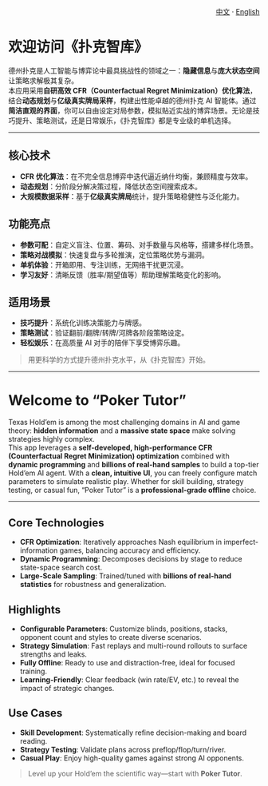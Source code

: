 <!-- Language Switch / 语言切换 -->
<p align="right">
  <a href="#cn">中文</a> · <a href="#en">English</a>
</p>

<a id="cn"></a>

# 欢迎访问《扑克智库》

德州扑克是人工智能与博弈论中最具挑战性的领域之一：**隐藏信息**与**庞大状态空间**让策略求解极其复杂。  
本应用采用**自研高效 CFR（Counterfactual Regret Minimization）优化算法**，结合**动态规划**与**亿级真实牌局采样**，构建出性能卓越的德州扑克 AI 智能体。通过**简洁直观的界面**，你可以自由设定对局参数，模拟贴近实战的博弈场景。无论是技巧提升、策略测试，还是日常娱乐，《扑克智库》都是专业级的单机选择。

---

## 核心技术
- **CFR 优化算法**：在不完全信息博弈中迭代逼近纳什均衡，兼顾精度与效率。  
- **动态规划**：分阶段分解决策过程，降低状态空间搜索成本。  
- **大规模数据采样**：基于**亿级真实牌局**统计，提升策略稳健性与泛化能力。

## 功能亮点
- **参数可配**：自定义盲注、位置、筹码、对手数量与风格等，搭建多样化场景。  
- **策略对战模拟**：快速复盘与多轮推演，定位策略优势与漏洞。  
- **单机体验**：开箱即用、专注训练，无网络干扰更沉浸。  
- **学习友好**：清晰反馈（胜率/期望值等）帮助理解策略变化的影响。

## 适用场景
- **技巧提升**：系统化训练决策能力与牌感。  
- **策略测试**：验证翻前/翻牌/转牌/河牌各阶段策略设定。  
- **轻松娱乐**：在高质量 AI 对手的陪伴下享受博弈乐趣。

> 用更科学的方式提升德州扑克水平，从《扑克智库》开始。

---

<a id="en"></a>

# Welcome to “Poker Tutor”

Texas Hold’em is among the most challenging domains in AI and game theory: **hidden information** and a **massive state space** make solving strategies highly complex.  
This app leverages a **self-developed, high-performance CFR (Counterfactual Regret Minimization) optimization** combined with **dynamic programming** and **billions of real-hand samples** to build a top-tier Hold’em AI agent. With a **clean, intuitive UI**, you can freely configure match parameters to simulate realistic play. Whether for skill building, strategy testing, or casual fun, “Poker Tutor” is a **professional-grade offline** choice.

---

## Core Technologies
- **CFR Optimization**: Iteratively approaches Nash equilibrium in imperfect-information games, balancing accuracy and efficiency.  
- **Dynamic Programming**: Decomposes decisions by stage to reduce state-space search cost.  
- **Large-Scale Sampling**: Trained/tuned with **billions of real-hand statistics** for robustness and generalization.

## Highlights
- **Configurable Parameters**: Customize blinds, positions, stacks, opponent count and styles to create diverse scenarios.  
- **Strategy Simulation**: Fast replays and multi-round rollouts to surface strengths and leaks.  
- **Fully Offline**: Ready to use and distraction-free, ideal for focused training.  
- **Learning-Friendly**: Clear feedback (win rate/EV, etc.) to reveal the impact of strategic changes.

## Use Cases
- **Skill Development**: Systematically refine decision-making and board reading.  
- **Strategy Testing**: Validate plans across preflop/flop/turn/river.  
- **Casual Play**: Enjoy high-quality games against strong AI opponents.

> Level up your Hold’em the scientific way—start with **Poker Tutor**.

